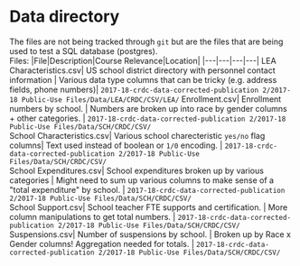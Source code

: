 # Data directory 
The files are not being tracked through `git` but are the files that are being used to test a SQL database (postgres).  
Files:
|File|Description|Course Relevance|Location|
|---|---|---|---|
LEA Characteristics.csv| US school district directory with personnel contact information | Various data type columns that can be tricky (e.g. address fields, phone numbers)| `2017-18-crdc-data-corrected-publication 2/2017-18 Public-Use Files/Data/LEA/CRDC/CSV/LEA/`
Enrollment.csv| Enrollment numbers by school. | Numbers are broken up into race by gender columns + other categories. | `2017-18-crdc-data-corrected-publication 2/2017-18 Public-Use Files/Data/SCH/CRDC/CSV/`                                
School Characteristics.csv| Various school charecteristic `yes/no` flag columns| Text used instead of boolean or `1/0` encoding. | `2017-18-crdc-data-corrected-publication 2/2017-18 Public-Use Files/Data/SCH/CRDC/CSV/`         
School Expenditures.csv| School expenditures broken up by various categories | Might need to sum up various columns to make sense of a "total expenditure" by school. | `2017-18-crdc-data-corrected-publication 2/2017-18 Public-Use Files/Data/SCH/CRDC/CSV/`            
School Support.csv| School teacher FTE supports and certification. | More column manipulations to get total numbers. | `2017-18-crdc-data-corrected-publication 2/2017-18 Public-Use Files/Data/SCH/CRDC/CSV/`
Suspensions.csv| Number of suspensions by school. | Broken up by Race x Gender columns! Aggregation needed for totals. | `2017-18-crdc-data-corrected-publication 2/2017-18 Public-Use Files/Data/SCH/CRDC/CSV/`  